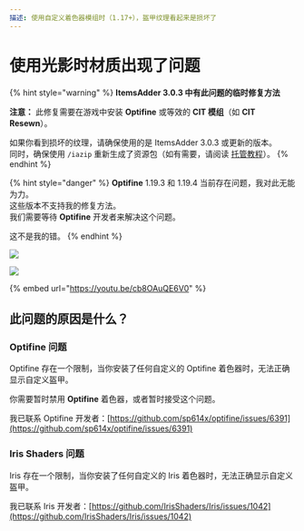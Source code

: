 ```yaml
---
描述: 使用自定义着色器模组时（1.17+），盔甲纹理看起来是损坏了
---
```


# 使用光影时材质出现了问题

{% hint style="warning" %}
**ItemsAdder 3.0.3 中有此问题的临时修复方法**

**注意：** 此修复需要在游戏中安装 **Optifine** 或等效的 **CIT 模组**（如 **CIT Resewn**）。

如果你看到损坏的纹理，请确保使用的是 ItemsAdder 3.0.3 或更新的版本。\
同时，确保使用 `/iazip` 重新生成了资源包（如有需要，请阅读 [托管教程](../../plugin-usage/resourcepack-hosting/)）。
{% endhint %}

{% hint style="danger" %}
**Optifine** 1.19.3 和 1.19.4 当前存在问题，我对此无能为力。\
这些版本不支持我的修复方法。\
我们需要等待 **Optifine** 开发者来解决这个问题。

这不是我的错。
{% endhint %}

![](../../.gitbook/assets/shader_armor_bug.png)

![](../../.gitbook/assets/144463413-21137314-66a3-41de-a834-9c6063e65e83.png)

{% embed url="https://youtu.be/cb8OAuQE6V0" %}

## 此问题的原因是什么？

### Optifine 问题

Optifine 存在一个限制，当你安装了任何自定义的 Optifine 着色器时，无法正确显示自定义盔甲。

你需要暂时禁用 **Optifine** 着色器，或者暂时接受这个问题。

我已联系 Optifine 开发者：[https://github.com/sp614x/optifine/issues/6391](https://github.com/sp614x/optifine/issues/6391)

### Iris Shaders 问题

Iris 存在一个限制，当你安装了任何自定义的 Iris 着色器时，无法正确显示自定义盔甲。

我已联系 Iris 开发者：[https://github.com/IrisShaders/Iris/issues/1042](https://github.com/IrisShaders/Iris/issues/1042)
